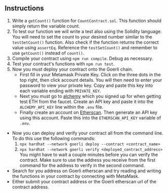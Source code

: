 ## Instructions
1. Write a `getCount()` function for `CountContract.sol`. This function should simply return the variable count.
2. To test our function we will write a test also using the Solidity language. You will need to set the count to your desired number similar to the `testSetCount()` function. Also check if the function returns the correct value using `assertEq`. Reference the `testSetCount()` and remember to use `getCount()` instead of `count()`.
3. Compile your contract using `npm run compile`. Debug as necessary.
4. Test your contract's functions with `npm run test`.
5. Now you must deploy your contract onto the Goerli chain.
	- First fill in your Metamask Private Key. Click on the three dots in the top right, then click account details. You will then need to enter your password to view your private key. Copy and paste this key into each variable ending with `PRIVATE_KEY`. 
	- Next you must go to [alchemy](https://www.alchemy.com/) which you signed up for when getting test ETH from the faucet. Create an API key and paste it into the `ALCHEMY_API_KEY` line within the `.env` file.
	- Finally create an account on [Etherscan](https://etherscan.io/). Then generate an API key using this account. Paste this into the `ETHERSCAN_API_KEY` variable of `.env`.
- Now you can deploy and verify your contract all from the command line. To do this use the following commands:
	1. `npx hardhat --network goerli deploy --contract <contract_name>`  
	2. `npx hardhat --network goerli verify <deployed_contract_address>`  
	You might have to wait a couple minutes before you can verify the contract. Make sure to use the address you receive from the first command for the address to verify in the second command.
- Search for you address on Goerli etherscan and try reading and writing the functions in your contract by connecting with MetaMask.
- Either submit your contract address or the Goerli etherscan url of the contract address. 
